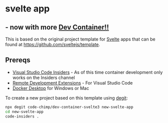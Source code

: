 # svelte app

## - now with more [Dev Container!!](https://code.visualstudio.com/docs/remote/containers)

This is based on the original project template for [Svelte](https://svelte.dev) apps
that can be found at https://github.com/sveltejs/template.

## Prereqs

- [Visual Studio Code Insiders](https://code.visualstudio.com/insiders/) - As of this time container development only works on the Insiders channel
- [Remote Development Extensions](https://aka.ms/vscode-remote/download) - For Visual Studio Code
- [Docker Desktop](https://www.docker.com/products/docker-desktop) for Windows or Mac

To create a new project based on this template using [degit](https://github.com/Rich-Harris/degit):

```bash
npx degit code-chimp/dev-container-svelte3 new-svelte-app
cd new-svelte-app
code-insiders .
```

